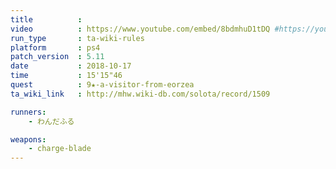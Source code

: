 ```yaml
---
title          :
video          : https://www.youtube.com/embed/8bdmhuD1tDQ #https://youtu.be/8bdmhuD1tDQ
run_type       : ta-wiki-rules
platform       : ps4
patch_version  : 5.11
date           : 2018-10-17
time           : 15'15"46
quest          : 9★-a-visitor-from-eorzea
ta_wiki_link   : http://mhw.wiki-db.com/solota/record/1509

runners:
    - わんだふる

weapons:
    - charge-blade
---
```

